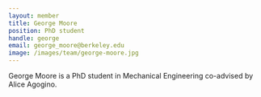 ```yaml
---
layout: member
title: George Moore
position: PhD student
handle: george
email: george_moore@berkeley.edu
image: /images/team/george-moore.jpg
---
```


George Moore is a PhD student in Mechanical Engineering co-advised by Alice Agogino.